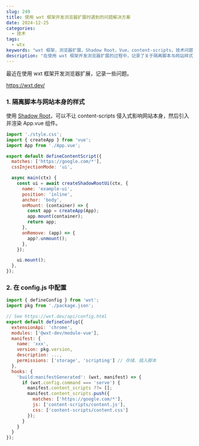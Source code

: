 ```yaml
---
slug: 249
title: 使用 wxt 框架开发浏览器扩展时遇到的问题解决方案
date: 2024-12-25
categories:
  - 技术
tags:
  - wtx
keywords: "wxt 框架，浏览器扩展，Shadow Root，Vue，content-scripts，技术问题，开发指南"
description: "在使用 wxt 框架开发浏览器扩展的过程中，记录了关于隔离脚本与网站样式、配置文件等问题的解决方案。" 
---
```


最近在使用 wxt 框架开发浏览器扩展，记录一些问题。

https://wxt.dev/

### 1. 隔离脚本与网站本身的样式

使用 [Shadow Root](https://wxt.dev/guide/essentials/content-scripts.html#shadow-root)，可以不让 content-scripts 侵入式影响网站本身，然后引入并渲染 App.vue 组件。

```js
import './style.css';
import { createApp } from 'vue';
import App from './App.vue';

export default defineContentScript({
  matches: ['https://google.com/*'],
  cssInjectionMode: 'ui',

  async main(ctx) {
    const ui = await createShadowRootUi(ctx, {
      name: 'example-ui',
      position: 'inline',
      anchor: 'body',
      onMount: (container) => {
        const app = createApp(App);
        app.mount(container);
        return app;
      },
      onRemove: (app) => {
        app?.unmount();
      },
    });

    ui.mount();
  },
});
```

### 2. 在 config.js 中配置

```js
import { defineConfig } from 'wxt';
import pkg from './package.json';

// See https://wxt.dev/api/config.html
export default defineConfig({
  extensionApi: 'chrome',
  modules: ['@wxt-dev/module-vue'],
  manifest: {
    name: 'xxx',
    version: pkg.version,
    description: ...,
    permissions: ['storage', 'scripting'] // 存储、插入脚本
  },
  hooks: {
    'build:manifestGenerated': (wxt, manifest) => {
      if (wxt.config.command === 'serve') {
        manifest.content_scripts ??= [];
        manifest.content_scripts.push({
          matches: ['https://google.com/*'],
          js: ['content-scripts/content.js'],
          css: ['content-scripts/content.css']
        });
      }
    }
  }
});
```
